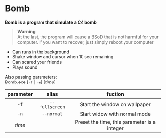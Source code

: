 # Bomb
**Bomb is a program that simulate a C4 bomb**  
> **Warning**  
> At the last, the program will cause a BSoD that is not harmful for your computer. If you want to recover, just simply reboot your computer

- Can runs in the background
- Shake window and cursor when 10 sec remaining
- Can scared your friends
- Plays sound

Also passing parameters:  
Bomb.exe [`-f` | `-n`] [*time*]

|parameter|alias|fuction|
|:---:|:---:|:---:|
|`-f`|`--fullscreen`|Start the window on wallpaper|
|`-n`|`--normal`|Start widow with normal mode|
|*time*||Preset the time, this parameter is a integer|